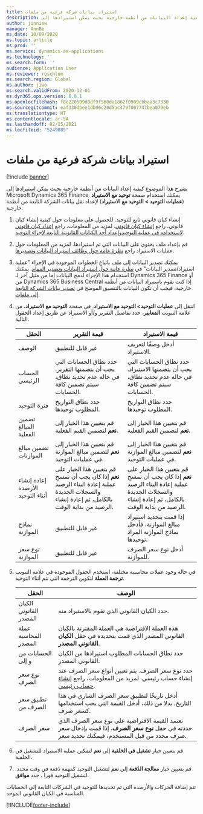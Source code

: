 ```yaml
---
title: استيراد بيانات شركة فرعية من ملفات
description: يشرح هذا الموضوع كيفية إعداد البيانات من أنظمة خارجية بحيث يمكن استيرادها إلى Microsoft Dynamics 365 Finance.
author: jinniew
manager: AnnBe
ms.date: 10/09/2020
ms.topic: article
ms.prod: ''
ms.service: dynamics-ax-applications
ms.technology: ''
ms.search.form: ''
audience: Application User
ms.reviewer: roschlom
ms.search.region: Global
ms.author: jiwo
ms.search.validFrom: 2020-12-01
ms.dyn365.ops.version: 8.0.1
ms.openlocfilehash: f8e220599d8df9f560da1862f0909cbbaa3c7330
ms.sourcegitcommit: eaf330dbee1db96c20d5ac479f007747bea079eb
ms.translationtype: HT
ms.contentlocale: ar-SA
ms.lasthandoff: 02/15/2021
ms.locfileid: "5249085"
---
```

# <a name="import-subsidiary-data-from-files"></a>استيراد بيانات شركة فرعية من ملفات

[!include [banner](../includes/banner.md)]

يشرح هذا الموضوع كيفية إعداد البيانات من أنظمة خارجية بحيث يمكن استيرادها إلى Microsoft Dynamics 365 Finance. يمكنك استخدام صفحة **توحيد مع الاستيراد** (**عمليات التوحيد \> التوحيد مع الاستيراد**) لإعداد نقل بيانات الشركة التابعة من أنظمة خارجية.

1. إنشاء كيان قانوني تابع للتوحيد. للحصول على معلومات حول كيفية إنشاء كيان قانوني، راجع [إنشاء كيان قانوني](../../fin-ops-core/fin-ops/organization-administration/tasks/create-legal-entity.md). لمزيد من المعلومات، راجع [إعداد كيان قانوني لاستخدامه في عملية التوحيد](prepare-company-for-consolidation.md)و[إعداد أحد الكيانات القانونية التابعة لإجراء التوحيد](set-up-subsidiary-company-for-consolidation.md).

2. قم بإعداد ملف يحتوي على البيانات التي تم استيرادها. لمزيد من المعلومات حول عمليات الاستيراد راجع [نظرة عامة حول وظائف استيراد البيانات وتصديرها](../../fin-ops-core/dev-itpro/data-entities/data-import-export-job.md).
3. يمكنك تصدير البيانات إلى ملف باتباع الخطوات الموجودة في الإجراء "عملية استيراد/تصدير البيانات" في [نظرة عامة حول استيراد البيانات وتصدير المهام](../../fin-ops-core/dev-itpro/data-entities/data-import-export-job.md). يمكنك استخدام هذا الإجراء لدمج البيانات إما من مثيل آخر لـ Dynamics 365 Finance أو من Dynamics 365 Business Central إذا كنت تقوم باستيراد البيانات من أنظمة خارجية، فيجب أن تكون البيانات بالتنسيق الموضح في [تصدير بيانات الشركة التابعة إلى ملفات](export-subsidiary-data-to-file.md).
4. انتقل إلى **عمليات التوحيد\> التوحيد مع الاستيراد**. في صفحة **التوحيد مع الاستيراد**، من علامة التبويب **المعايير**، حدد تفاصيل التقرير و/أو الاستيراد عن طريق إعداد الحقول التالية.

    | الحقل                                 | قيمة التقرير | قيمة الاستيراد |
    |---------------------------------------|----------------------|----------------------|
    | الوصف                           | غير قابل للتطبيق | أدخل وصفًا لتعريف الاستيراد. |
    | الحساب الرئيسي                          | حدد نطاق الحسابات التي يجب أن يتضمنها التقرير. في حاله عدم تحديد نطاق، سيتم تضمين كافة الحسابات. | حدد نطاق الحسابات التي يجب أن يتضمنها الاستيراد. في حاله عدم تحديد نطاق، سيتم تضمين كافة الحسابات. |
    | فترة التوحيد                  | حدد نطاق التواريخ المطلوب توحيدها. | حدد نطاق التواريخ المطلوب توحيدها. |
    | تضمين المبالغ الفعلية                | قم بتعيين هذا الخيار إلى **نعم** لتضمين القيم الفعلية. | قم بتعيين هذا الخيار إلى **نعم** لتضمين القيم الفعلية. |
    | تضمين مبالغ الموازنات                | قم بتعيين هذا الخيار إلى **نعم** لتضمين مبالغ الموازنة في عمليات التوحيد. | قم بتعيين هذا الخيار إلى **نعم** لتضمين مبالغ الموازنة في عمليات التوحيد. |
    | إعادة إنشاء الأرصدة أثناء التوحيد | قم بتعيين هذا الخيار على **نعم** إذا كان يجب أن تمسح عملية إعادة البناء الرصيد والسجلات الجديدة بالكامل، ثم إعادة إنشاء الرصيد من بداية الوقت. | قم بتعيين هذا الخيار على **نعم** إذا كان يجب أن تمسح عملية إعادة البناء الرصيد والسجلات الجديدة بالكامل، ثم إعادة إنشاء الرصيد من بداية الوقت. |
    | نماذج الموازنة                         | غير قابل للتطبيق | إذا قمت بتحديد استيراد مبالغ الموازنة، فأدخل نماذج الموازنة المراد توحيدها. |
    | نوع سعر الموازنة                      | غير قابل للتطبيق | أدخل نوع سعر الصرف للموازنة. |

6. في حالة وجود عملات محاسبية مختلفة، استخدم الحقول الموجودة في علامة التبويب **ترجمة العملة** لتكوين الترجمة التي تتم أثناء التوحيد.

    | الحقل                      | الوصف |
    |----------------------------|-------------|
    | الكيان القانوني المصدر        | حدد الكيان القانوني الذي تقوم بالاستيراد منه. |
    | عملة المحاسبة المصدر | هذه العملة الافتراضية هي العملة المقترنة بالكيان القانوني المصدر الذي قمت بتحديده في حقل **الكيان القانوني المصدر**. |
    | الحسابات من و إلى       | حدد نطاق الحسابات المطلوب استيرادها من الكيان القانوني المصدر. |
    | نوع سعر الصرف         | حدد نوع سعر الصرف. يتم تعيين أنواع سعر الصرف عند إنشاء حساب رئيسي. لمزيد من المعلومات، راجع [إنشاء حساب رئيسي](tasks/create-main-account.md). |
    | تطبيق سعر الصرف من   | أدخل تاريخًا لتطبيق سعر الصرف الساري في هذا التاريخ. بدلا من ذلك، أدخل القيمة التي يجب استخدامها كسعر صرف. |
    | سعر الصرف              | تعتمد القيمة الافتراضية على نوع سعر الصرف الذي حددته في حقل **نوع سعر الصرف**. إذا قمت بإدخال سعر صرف محدد من قبل المستخدم، فيمكنك تحديد سعر. |

7. قم بتعيين خيار **تشغيل في الخلفية** إلى **نعم** لتمكين عملية الاستيراد للتشغيل في الخلفية.
8. قم بتعيين خيار **معالجة الدُفعة** إلى **نعم** لتشغيل التوحيد كمهمة دُفعة في وقت محدد. لتشغيل التوحيد فورا ، حدد **موافق**. 

تتم إضافة الحركات والأرصدة التي تم تحديدها للتوحيد في الشركات التابعة إلى الحسابات المناسبة في الكيان القانوني الموحد.


[!INCLUDE[footer-include](../../includes/footer-banner.md)]